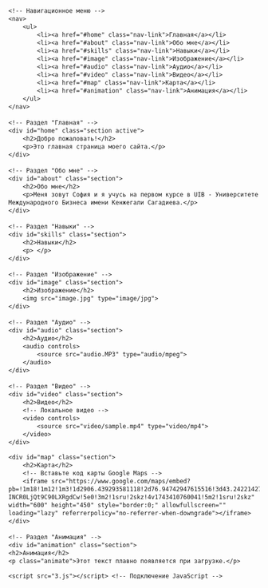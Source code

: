 
<html lang="ru">
<head>
    <meta charset="UTF-8">
    <meta name="viewport" content="width=device-width, initial-scale=1.0">
    <title>Мой одностраничный сайт</title>
    <link rel="stylesheet" href="2.css"> <!-- Подключение стилей -->
</head>
<body>

    <!-- Навигационное меню -->
    <nav>
        <ul>
            <li><a href="#home" class="nav-link">Главная</a></li>
            <li><a href="#about" class="nav-link">Обо мне</a></li>
            <li><a href="#skills" class="nav-link">Навыки</a></li>
            <li><a href="#image" class="nav-link">Изображение</a></li>
            <li><a href="#audio" class="nav-link">Аудио</a></li>
            <li><a href="#video" class="nav-link">Видео</a></li>
            <li><a href="#map" class="nav-link">Карта</a></li>
            <li><a href="#animation" class="nav-link">Анимация</a></li>
        </ul>
    </nav>

    <!-- Раздел "Главная" -->
    <div id="home" class="section active">
        <h2>Добро пожаловать!</h2>
        <p>Это главная страница моего сайта.</p>
    </div>

    <!-- Раздел "Обо мне" -->
    <div id="about" class="section">
        <h2>Обо мне</h2>
        <p>Меня зовут София и я учусь на первом курсе в UIB - Университете Международного Бизнеса имени Кенжегали Сагадиева.</p>
    </div>

    <!-- Раздел "Навыки" -->
    <div id="skills" class="section">
        <h2>Навыки</h2>
        <p> </p>
    </div>

    <!-- Раздел "Изображение" -->
    <div id="image" class="section">
        <h2>Изображение</h2>
        <img src="image.jpg" type="image/jpg">
    </div>

    <!-- Раздел "Аудио" -->
    <div id="audio" class="section">
        <h2>Аудио</h2>
        <audio controls>
            <source src="audio.MP3" type="audio/mpeg">
        </audio>
    </div>

    <!-- Раздел "Видео" -->
    <div id="video" class="section">
        <h2>Видео</h2>
        <!-- Локальное видео -->
        <video controls>
            <source src="video/sample.mp4" type="video/mp4">
        </video>
    </div>

 <!-- Раздел "Карта" -->
    <div id="map" class="section">
        <h2>Карта</h2>
        <!-- Вставьте код карты Google Maps -->
        <iframe src="https://www.google.com/maps/embed?pb=!1m18!1m12!1m3!1d2906.439293581118!2d76.94742947615516!3d43.24221427112458!2m3!1f0!2f0!3f0!3m2!1i1024!2i768!4f13.1!3m3!1m2!1s0x38836ee584fe528b%3A0xcb1413802f5325fb!2z0KPQvdC40LLQtdGA0YHQuNGC0LXRgiDQnNC10LbQtNGD0L3QsNGA0L7QtNC90L7Qs9C-INCR0LjQt9C90LXRgdCw!5e0!3m2!1sru!2skz!4v1743410760041!5m2!1sru!2skz" width="600" height="450" style="border:0;" allowfullscreen="" loading="lazy" referrerpolicy="no-referrer-when-downgrade"></iframe>
    </div>

    <!-- Раздел "Анимация" -->
    <div id="animation" class="section">
    <h2>Анимация</h2>
    <p class="animate">Этот текст плавно появляется при загрузке.</p>
</div>

    <script src="3.js"></script> <!-- Подключение JavaScript -->
</body>
</html>

